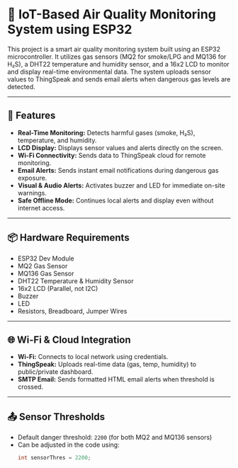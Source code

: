 # 🚨 IoT-Based Air Quality Monitoring System using ESP32

This project is a smart air quality monitoring system built using an ESP32 microcontroller. It utilizes gas sensors (MQ2 for smoke/LPG and MQ136 for H₂S), a DHT22 temperature and humidity sensor, and a 16x2 LCD to monitor and display real-time environmental data. The system uploads sensor values to ThingSpeak and sends email alerts when dangerous gas levels are detected.

---

## 🔧 Features

- **Real-Time Monitoring:** Detects harmful gases (smoke, H₂S), temperature, and humidity.
- **LCD Display:** Displays sensor values and alerts directly on the screen.
- **Wi-Fi Connectivity:** Sends data to ThingSpeak cloud for remote monitoring.
- **Email Alerts:** Sends instant email notifications during dangerous gas exposure.
- **Visual & Audio Alerts:** Activates buzzer and LED for immediate on-site warnings.
- **Safe Offline Mode:** Continues local alerts and display even without internet access.

---

## 📦 Hardware Requirements

- ESP32 Dev Module  
- MQ2 Gas Sensor  
- MQ136 Gas Sensor  
- DHT22 Temperature & Humidity Sensor  
- 16x2 LCD (Parallel, not I2C)  
- Buzzer  
- LED  
- Resistors, Breadboard, Jumper Wires  

---

## 🌐 Wi-Fi & Cloud Integration

- **Wi-Fi:** Connects to local network using credentials.
- **ThingSpeak:** Uploads real-time data (gas, temp, humidity) to public/private dashboard.
- **SMTP Email:** Sends formatted HTML email alerts when threshold is crossed.

---

## 📤 Sensor Thresholds

- Default danger threshold: `2200` (for both MQ2 and MQ136 sensors)
- Can be adjusted in the code using:  
  ```cpp
  int sensorThres = 2200;
